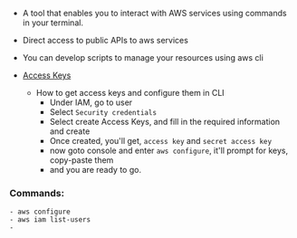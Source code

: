 - A tool that enables you to interact with AWS services using commands in your terminal.
- Direct access to public APIs to aws services
- You can develop scripts to manage your resources using aws cli

- [Access Keys](Access%20Keys)
	- How to get access keys and configure them in CLI
		- Under IAM, go to user
		- Select `Security credentials`
		- Select create Access Keys, and fill in the required information and create
		- Once created, you'll get, `access key` and `secret access key`
		- now goto console and enter `aws configure`, it'll prompt for keys, copy-paste them
		- and you are ready to go.



### Commands:
```shell
- aws configure
- aws iam list-users
- 
```

